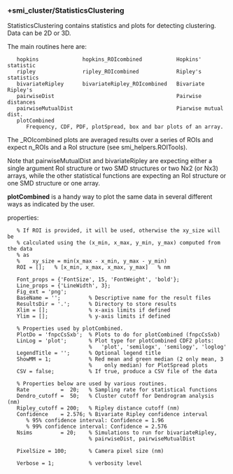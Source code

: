 ### +smi_cluster/StatisticsClustering

StatisticsClustering contains statistics and plots for detecting clustering.
Data can be 2D or 3D.

The main routines here are:
```
   hopkins              hopkins_ROIcombined           Hopkins' statistic
   ripley               ripley_ROIcombined            Ripley's statistics
   bivariateRipley      bivariateRipley_ROIcombined   Bivariate Ripley's
   pairwiseDist                                       Pairwise distances
   pairwiseMutualDist                                 Piarwise mutual dist.
   plotCombined
      Frequency, CDF, PDF, plotSpread, box and bar plots of an array.
```
The _ROIcombined plots are averaged results over a series of ROIs and
expect n_ROIs and a RoI structure (see smi_helpers.ROITools).

Note that pairwiseMutualDist and bivariateRipley are expecting either a
single argument RoI structure or two SMD structures or two Nx2 (or Nx3)
arrays, while the other statistical functions are expecting an RoI
structure or one SMD structure or one array.

**plotCombined** is a handy way to plot the same data in several different ways
as indicated by the user.

properties:
```
   % If ROI is provided, it will be used, otherwise the xy_size will be
   % calculated using the (x_min, x_max, y_min, y_max) computed from the data
   % as
   %    xy_size = min(x_max - x_min, y_max - y_min)
   ROI = [];   % [x_min, x_max, x_max, y_max]   % nm

   Font_props = {'FontSize', 15, 'FontWeight', 'bold'};
   Line_props = {'LineWidth', 3};
   Fig_ext = 'png';
   BaseName = '';         % Descriptive name for the result files
   ResultsDir = '.';      % Directory to store results
   Xlim = [];             % x-axis limits if defined
   Ylim = [];             % y-axis limits if defined

   % Properties used by plotCombined.
   PlotDo = 'fnpcCsSxb';  % Plots to do for plotCombined (fnpcCsSxb)
   LinLog = 'plot';       % Plot type for plotCombined CDF2 plots:
                          %   'plot', 'semilogx', 'semilogy', 'loglog'
   LegendTitle = '';      % Optional legend title
   ShowMM = 1;            % Red mean and green median (2 only mean, 3
                          %    only median) for PlotSpread plots
   CSV = false;           % If true, produce a CSV file of the data

   % Properties below are used by various routines.
   Rate          =  20;   % Sampling rate for statistical functions
   Dendro_cutoff =  50;   % Cluster cutoff for Dendrogram analysis (nm)
   Ripley_cutoff = 200;   % Ripley distance cutoff (nm)
   Confidence    = 2.576; % Bivariate Ripley confidence interval
      % 95% confidence interval: Confidence = 1.96
      % 99% confidence interval: Confidence = 2.576
   Nsims         = 20;    % Simulations to run for bivariateRipley,
                          % pairwiseDist, pairwiseMutualDist

   PixelSize = 100;       % Camera pixel size (nm)

   Verbose = 1;           % verbosity level
```

